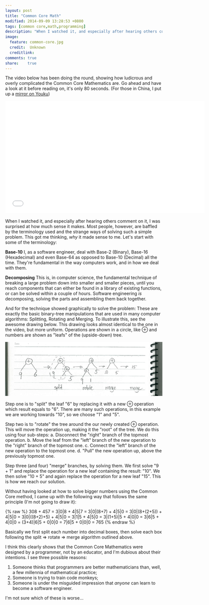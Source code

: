 ```yaml
---
layout: post
title: "Common Core Math"
modified: 2014-09-09 13:28:53 +0800
tags: [common core,math,programming]
description: "When I watched it, and especially after hearing others comment on it, I was surprised at how much sense it makes. Most people, however, are baffled by the terminology used and the strange ways of solving such a simple problem."
image:
  feature: common-core.jpg
  credit:  Unknown
  creditlink: 
comments: true
share:    true
---
```

The video below has been doing the round, showing how ludicrous and overly complicated the Common Core Mathematics are. Go ahead and have a look at it before reading on, it's only 80 seconds.
(For those in China, I put up a <a href="http://v.youku.com/v_show/id_XNzc3NzIzMjky.html" target="_BLANK">mirror on Youku</a>)

<iframe width="640" height="360" src="//www.youtube.com/embed/g2QGiGqz-xs" frameborder="0" allowfullscreen></iframe>

When I watched it, and especially after hearing others comment on it, I was surprised at how much sense it makes. Most people, however, are baffled by the terminology used and the strange
ways of solving such a simple problem. This got me thinking, *why* it made sense to me. Let's start with some of the terminology:

**Base-10** I, as a software engineer, deal with Base-2 (Binary), Base-16 (Hexadecimal) and even Base-64 as opposed to Base-10 (Decimal) all the time. They're fundamental in the way
computers work, and in how we deal with them.

**Decomposing** This is, in computer science, the fundamental technique of breaking a large problem down into smaller and smaller pieces, until you reach components that can either be found
in a library of existing functions, or can be solved within a couple of hours. Software engineering *is* decomposing, solving the parts and assembling them back together.

And for the technique showed graphically to solve the problem: These are exactly the basic binary-tree manipulations that are used in many computer algorithms: Splitting, Rotating and Merging.
To illustrate this, see the awesome drawing below. This drawing looks almost identical to the one in the video, but more uniform. Operations are shown in a circle, like &oplus; and numbers
are shown as "leafs" of the (upside-down) tree.

<img src="/images/split-rotate-merge.png">

Step one is to "split" the leaf "6" by replacing it with a new &oplus; operation which result equals to "6". There are many such operations, in this example we are working towards "10", so we
choose "1" and "5".

Step two is to "rotate" the tree around the our newly created &oplus; operation. This will move the operation up, making it the "root" of the tree. We do this using four sub-steps:
a. Disconnect the "right" branch of the topmost operation.
b. Move the leaf from the "left" branch of the new operation to the "right" branch of the topmost one.
c. Connect the "left" branch of the new operation to the topmost one.
d. "Pull" the new operation up, above the previously topmost one.

Step three (and four) "merge" branches, by solving them. We first solve "9 + 1" and replace the operation for a new leaf containing the result: "10". We then solve "10 + 5" and again
replace the operation for a new leaf "15". This is how we reach our solution.

Without having looked at how to solve bigger numbers using the Common Core method, I came up with the following way that follows the same principle (I'm not going to draw it):

{% raw %}
308 + 457 = 3&#x7c;0&#x7c;8 + 4&#x7c;5&#x7c;7 = 3&#x7c;0&#x7c;(8+7) + 4&#x7c;5&#x7c;0 = 3&#x7c;0&#x7c;(8+(2+5)) + 4&#x7c;5&#x7c;0 = 3&#x7c;0&#x7c;((8+2)+5) + 4&#x7c;5&#x7c;0 = 3&#x7c;1&#x7c;5 + 4&#x7c;5&#x7c;0 = 3&#x7c;(1+5)&#x7c;5 + 4&#x7c;0&#x7c;0 = 3&#x7c;6&#x7c;5 + 4&#x7c;0&#x7c;0 = (3+4)&#x7c;6&#x7c;5 + 0&#x7c;0&#x7c;0 = 7&#x7c;6&#x7c;5 + 0&#x7c;0&#x7c;0 = 765
{% endraw %}

Basically we first split each number into decimal boxes, then solve each box following the split => rotate => merge algorithm outlined above.

I think this clearly shows that the Common Core Mathematics were designed by a programmer, not by an educator, and I'm dubious about their intentions. I see three possible reasons:
 1. Someone thinks that programmers are better mathematicians than, well, a few millennia of mathematical practice;
 2. Someone is trying to train code monkeys;
 3. Someone is under the misguided impression that *anyone* can learn to become a software engineer.

I'm not sure which of these is worse...